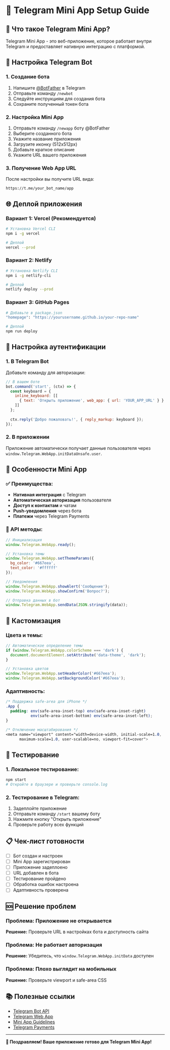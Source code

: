 # 🚀 Telegram Mini App Setup Guide

## 📱 Что такое Telegram Mini App?

Telegram Mini App - это веб-приложение, которое работает внутри Telegram и предоставляет нативную интеграцию с платформой.

## 🔧 Настройка Telegram Bot

### 1. Создание бота
1. Напишите [@BotFather](https://t.me/botfather) в Telegram
2. Отправьте команду `/newbot`
3. Следуйте инструкциям для создания бота
4. Сохраните полученный токен бота

### 2. Настройка Mini App
1. Отправьте команду `/newapp` боту @BotFather
2. Выберите созданного бота
3. Укажите название приложения
4. Загрузите иконку (512x512px)
5. Добавьте краткое описание
6. Укажите URL вашего приложения

### 3. Получение Web App URL
После настройки вы получите URL вида:
```
https://t.me/your_bot_name/app
```

## 🌐 Деплой приложения

### Вариант 1: Vercel (Рекомендуется)
```bash
# Установка Vercel CLI
npm i -g vercel

# Деплой
vercel --prod
```

### Вариант 2: Netlify
```bash
# Установка Netlify CLI
npm i -g netlify-cli

# Деплой
netlify deploy --prod
```

### Вариант 3: GitHub Pages
```bash
# Добавьте в package.json
"homepage": "https://yourusername.github.io/your-repo-name"

# Деплой
npm run deploy
```

## 🔐 Настройка аутентификации

### 1. В Telegram Bot
Добавьте команду для авторизации:
```javascript
// В вашем боте
bot.command('start', (ctx) => {
  const keyboard = {
    inline_keyboard: [[
      { text: 'Открыть приложение', web_app: { url: 'YOUR_APP_URL' } }
    ]]
  };
  
  ctx.reply('Добро пожаловать!', { reply_markup: keyboard });
});
```

### 2. В приложении
Приложение автоматически получает данные пользователя через `window.Telegram.WebApp.initDataUnsafe.user`.

## 📱 Особенности Mini App

### ✅ Преимущества:
- **Нативная интеграция** с Telegram
- **Автоматическая авторизация** пользователя
- **Доступ к контактам** и чатам
- **Push-уведомления** через бота
- **Платежи** через Telegram Payments

### 🔧 API методы:
```javascript
// Инициализация
window.Telegram.WebApp.ready();

// Установка темы
window.Telegram.WebApp.setThemeParams({
  bg_color: '#667eea',
  text_color: '#ffffff'
});

// Уведомления
window.Telegram.WebApp.showAlert('Сообщение');
window.Telegram.WebApp.showConfirm('Вопрос?');

// Отправка данных в бот
window.Telegram.WebApp.sendData(JSON.stringify(data));
```

## 🎨 Кастомизация

### Цвета и темы:
```javascript
// Автоматическое определение темы
if (window.Telegram.WebApp.colorScheme === 'dark') {
  document.documentElement.setAttribute('data-theme', 'dark');
}

// Установка цветов
window.Telegram.WebApp.setHeaderColor('#667eea');
window.Telegram.WebApp.setBackgroundColor('#667eea');
```

### Адаптивность:
```css
/* Поддержка safe-area для iPhone */
.App {
  padding: env(safe-area-inset-top) env(safe-area-inset-right) 
           env(safe-area-inset-bottom) env(safe-area-inset-left);
}

/* Отключение масштабирования */
<meta name="viewport" content="width=device-width, initial-scale=1.0, 
      maximum-scale=1.0, user-scalable=no, viewport-fit=cover">
```

## 🚀 Тестирование

### 1. Локальное тестирование:
```bash
npm start
# Откройте в браузере и проверьте console.log
```

### 2. Тестирование в Telegram:
1. Задеплойте приложение
2. Отправьте команду `/start` вашему боту
3. Нажмите кнопку "Открыть приложение"
4. Проверьте работу всех функций

## 📋 Чек-лист готовности

- [ ] Бот создан и настроен
- [ ] Mini App зарегистрирован
- [ ] Приложение задеплоено
- [ ] URL добавлен в бота
- [ ] Тестирование пройдено
- [ ] Обработка ошибок настроена
- [ ] Адаптивность проверена

## 🆘 Решение проблем

### Проблема: Приложение не открывается
**Решение:** Проверьте URL в настройках бота и доступность сайта

### Проблема: Не работает авторизация
**Решение:** Убедитесь, что `window.Telegram.WebApp.initData` доступен

### Проблема: Плохо выглядит на мобильных
**Решение:** Проверьте viewport и safe-area CSS

## 📚 Полезные ссылки

- [Telegram Bot API](https://core.telegram.org/bots/api)
- [Telegram Web App](https://core.telegram.org/bots/webapps)
- [Mini App Guidelines](https://core.telegram.org/bots/webapps#mini-apps)
- [Telegram Payments](https://core.telegram.org/bots/payments)

---

**🎉 Поздравляем! Ваше приложение готово для Telegram Mini App!**
